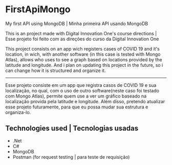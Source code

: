 # FirstApiMongo
My first API using MongoDB | Minha primeira API usando MongoDB

This is an project made with Digital Innovation One's course directions | Esse projeto foi feito com as direções do curso da Digital Innovation One

This project consists on an app wich registers cases of COVID 19 and it's location, in wich, with another software (in this case is tested with Mongo Atlas),
allows who uses to see a graph based on locations provided by the latitude and longitude. 
And i plan on updating this project in the future, so i can change how it is structured and organize it.

_____

Esse projeto consiste em um app que registra casos de COVID 19 e sua localização, no qual, com o uso de outro software(neste caso foi testado com Mongo Atlas),
permite quem use a ver um gráfico baseado na localização provida pela latitude e longitude.
Além disso, pretendo atualizar esse projeto futuramente, para que eu possa mudar sua estrutura e organiza-lo.


## Technologies used | Tecnologias usadas

- .Net
- C#
- MongoDB
- Postman (for request testing | para teste de requisição)
